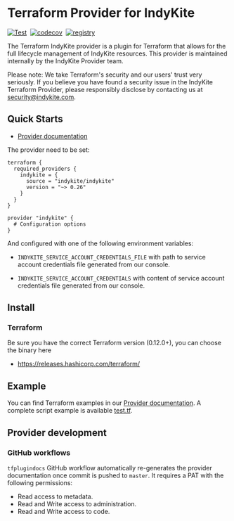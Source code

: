 # Terraform Provider for IndyKite

[![Test](https://github.com/indykite/terraform-provider-indykite/actions/workflows/go-test.yaml/badge.svg)](https://github.com/indykite/terraform-provider-indykite/actions/workflows/go-test.yaml)&nbsp;
[![codecov](https://codecov.io/gh/indykite/terraform-provider-indykite/graph/badge.svg?token=bPeHVRUJaZ)](https://codecov.io/gh/indykite/terraform-provider-indykite)&nbsp;
[![registry](https://img.shields.io/github/v/release/indykite/terraform-provider-indykite)](https://registry.terraform.io/providers/indykite/indykite/latest)

The Terraform IndyKite provider is a plugin for Terraform that allows for the full
lifecycle management of IndyKite resources.
This provider is maintained internally by the IndyKite Provider team.

Please note: We take Terraform's security and our users' trust very seriously.
If you believe you have found a security issue in the IndyKite Terraform Provider,
please responsibly disclose by contacting us at <security@indykite.com>.

## Quick Starts

- [Provider documentation](https://registry.terraform.io/providers/indykite/indykite/latest/docs)

The provider need to be set:

```hcl
terraform {
  required_providers {
    indykite = {
      source = "indykite/indykite"
      version = "~> 0.26"
    }
  }
}

provider "indykite" {
  # Configuration options
}
```

And configured with one of the following environment variables:

- `INDYKITE_SERVICE_ACCOUNT_CREDENTIALS_FILE` with path to service account credentials file generated from our console.

- `INDYKITE_SERVICE_ACCOUNT_CREDENTIALS` with content of service account credentials file generated from our console.

## Install

### Terraform

Be sure you have the correct Terraform version (0.12.0+), you can choose the binary here

- <https://releases.hashicorp.com/terraform/>

## Example

You can find Terraform examples in our [Provider documentation](https://registry.terraform.io/providers/indykite/indykite/latest/docs).
A complete script example is available [test.tf](tests/provider/test.tf).

## Provider development

### GitHub workflows

`tfplugindocs` GitHub workflow automatically re-generates the provider documentation once commit is pushed to `master`.
It requires a PAT with the following permissions:

- Read access to metadata.
- Read and Write access to administration.
- Read and Write access to code.
